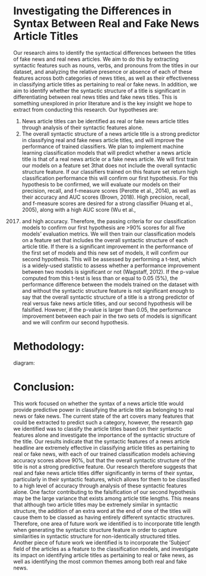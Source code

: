 # Investigating the Differences in Syntax Between Real and Fake News Article Titles

Our research aims to identify the syntactical differences between the titles of fake news and real news
articles. We aim to do this by extracting syntactic features such as nouns, verbs, and pronouns from
the titles in our dataset, and analyzing the relative presence or absence of each of these features across
both categories of news titles, as well as their effectiveness in classifying article titles as pertaining to
real or fake news. In addition, we aim to identify whether the syntactic structure of a title is significant
in differentiating between real news titles and fake news titles. This is something unexplored in prior
literature and is the key insight we hope to extract from conducting this research. Our hypotheses are:
1. News article titles can be identified as real or fake news article titles through analysis of their
syntactic features alone.
2. The overall syntactic structure of a news article title is a strong predictor in classifying real and
fake news article titles, and will improve the performance of trained classifiers.
We plan to implement machine learning classification models that will predict whether a news article
title is that of a real news article or a fake news article. We will first train our models on a feature set
3that does not include the overall syntactic structure feature. If our classifiers trained on this feature set
return high classification performance this will confirm our first hypothesis. For this hypothesis to be
confirmed, we will evaluate our models on their precision, recall, and f-measure scores (Perotte et al.,
2014), as well as their accuracy and AUC scores (Brown, 2018). High precision, recall, and f-measure
scores are desired for a strong classifier (Huang et al., 2005), along with a high AUC score (Wu et al.,
2017) and high accuracy. Therefore, the passing criteria for our classification models to confirm our first
hypothesis are >90% scores for all five models’ evaluation metrics.
We will then train our classification models on a feature set that includes the overall syntactic structure of each article title. If there is a significant improvement in the performance of the first set of models
and this new set of models, it will confirm our second hypothesis. This will be assessed by performing a
t-test, which is a widely-used statistic to assess whether a performance improvement between two models is significant or not (Wagstaff, 2012). If the p-value computed from this t-test is less than or equal to
0.05 (5%), the performance difference between the models trained on the dataset with and without the
syntactic structure feature is not significant enough to say that the overall syntactic structure of a title
is a strong predictor of real versus fake news article titles, and our second hypothesis will be falsified.
However, if the p-value is larger than 0.05, the performance improvement between each pair in the two
sets of models is significant and we will confirm our second hypothesis.

# Methodology:

diagram:


# Conclusion:

This work focused on whether the syntax of a news article title would provide predictive power in classifying the article title as belonging to real news or fake news. The current state of the art covers many
features that could be extracted to predict such a category, however, the research gap we identified was to
classify the article titles based on their syntactic features alone and investigate the importance of the syntactic structure of the title. Our results indicate that the syntactic features of a news article headline are
extremely effective in classifying article titles as pertaining to real or fake news, with each of our trained
classification models achieving accuracy scores above 90%, but that the overall syntactic structure of the
title is not a strong predictive feature. Our research therefore suggests that real and fake news article
titles differ significantly in terms of their syntax, particularly in their syntactic features, which allows for
them to be classified to a high level of accuracy through analysis of these syntactic features alone.
One factor contributing to the falsification of our second hypothesis may be the large variance that
exists among article title lengths. This means that although two article titles may be extremely similar
in syntactic structure, the addition of an extra word at the end of one of the titles will cause them to be
classed as having entirely different syntactic structures. Therefore, one area of future work we identified
is to incorporate title length when generating the syntactic structure feature in order to capture similarities
in syntactic structure for non-identically structured titles.
Another piece of future work we identified is to incorporate the ’Subject’ field of the articles as a
feature to the classification models, and investigate its impact on identifying article titles as pertaining to
real or fake news, as well as identifying the most common themes among both real and fake news.
